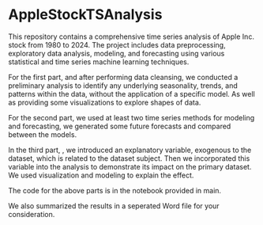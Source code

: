# AppleStockTSAnalysis
This repository contains a comprehensive time series analysis of Apple Inc. stock from 1980 to 2024. The project includes data preprocessing, exploratory data analysis, modeling, and forecasting using various statistical and time series machine learning techniques.

For the first part, and after performing data cleansing, we conducted a preliminary analysis to identify any underlying seasonality, trends, and 
patterns within the data, without the application of a specific model. As well as providing some visualizations to explore shapes of data.

For the second part, we used at least two time series methods for modeling and forecasting, we generated some future forecasts and compared between the models.

In the third part, , we introduced an explanatory variable, exogenous to the dataset, which is related to the dataset 
subject. Then we incorporated this variable into the analysis to demonstrate its impact on the primary dataset. We used visualization and modeling to explain the effect.

The code for the above parts is in the notebook provided in main.

We also summarized the results in a seperated Word file for your consideration.

